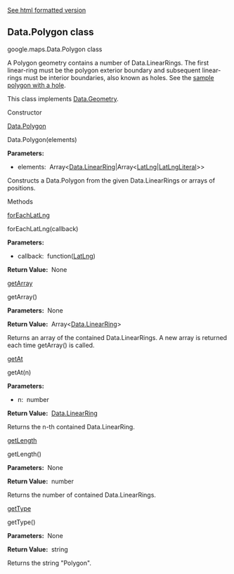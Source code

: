 [See html formatted version](https://huasofoundries.github.io/google-maps-documentation/Data.Polygon.html)


Data.Polygon class
------------------

google.maps.Data.Polygon class

A Polygon geometry contains a number of Data.LinearRings. The first linear-ring must be the polygon exterior boundary and subsequent linear-rings must be interior boundaries, also known as holes. See the [sample polygon with a hole](/maps/documentation/javascript/examples/layer-data-polygon).

This class implements [Data.Geometry](Data.Geometry.md).

Constructor

[Data.Polygon](#Data.Polygon.constructor)

Data.Polygon(elements)

**Parameters:** 

*   elements:  Array<[Data.LinearRing](Data.LinearRing.md)|Array<[LatLng](LatLng.md)|[LatLngLiteral](LatLngLiteral.md)\>>

Constructs a Data.Polygon from the given Data.LinearRings or arrays of positions.

Methods

[forEachLatLng](#Data.Polygon.forEachLatLng)

forEachLatLng(callback)

**Parameters:** 

*   callback:  function([LatLng](LatLng.md))

**Return Value:**  None

[getArray](#Data.Polygon.getArray)

getArray()

**Parameters:**  None

**Return Value:**  Array<[Data.LinearRing](Data.LinearRing.md)\>

Returns an array of the contained Data.LinearRings. A new array is returned each time getArray() is called.

[getAt](#Data.Polygon.getAt)

getAt(n)

**Parameters:** 

*   n:  number

**Return Value:**  [Data.LinearRing](Data.LinearRing.md)

Returns the n\-th contained Data.LinearRing.

[getLength](#Data.Polygon.getLength)

getLength()

**Parameters:**  None

**Return Value:**  number

Returns the number of contained Data.LinearRings.

[getType](#Data.Polygon.getType)

getType()

**Parameters:**  None

**Return Value:**  string

Returns the string "Polygon".